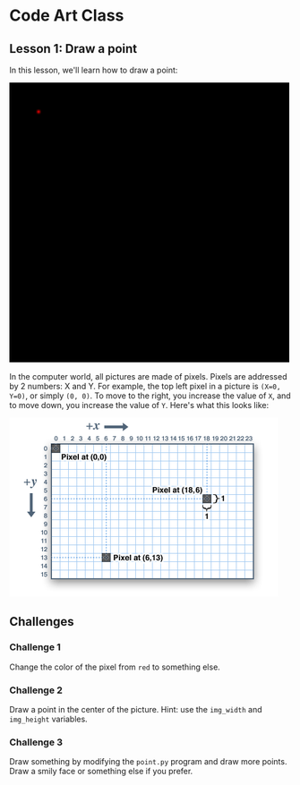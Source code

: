 # Code Art Class

## Lesson 1: Draw a point

In this lesson, we'll learn how to draw a point:

<img src="point.png" width=500>

In the computer world, all pictures are made of pixels. Pixels are addressed by 2 numbers: X and Y. For example, the top left pixel in a picture is `(X=0, Y=0)`, or simply `(0, 0)`. To move to the right, you increase the value of `X`, and to move down, you increase the value of `Y`. Here's what this looks like:

![screen coordinates](screen_coordinates.png)

## Challenges

### Challenge 1

Change the color of the pixel from `red` to something else.

### Challenge 2

Draw a point in the center of the picture. Hint: use the `img_width` and `img_height` variables.

### Challenge 3

Draw something by modifying the `point.py` program and draw more points. Draw a smily face or something else if you prefer.

